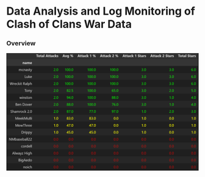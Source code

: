 # Data Analysis and Log Monitoring of Clash of Clans War Data

### Overview

![Image](/images/example.png)

